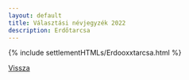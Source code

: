 ```yaml
---
layout: default
title: Választási névjegyzék 2022
description: Erdőtarcsa
---
```


{% include settlementHTMLs/Erdooxxtarcsa.html %}

[Vissza](../)